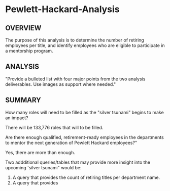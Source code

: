 # Pewlett-Hackard-Analysis

## OVERVIEW

The purpose of this analysis is to determine the number of retiring employees per title, and identify employees who are eligible to participate in a mentorship program.

## ANALYSIS

"Provide a bulleted list with four major points from the two analysis deliverables. Use images as support where needed."



## SUMMARY

How many roles will need to be filled as the "silver tsunami" begins to make an impact?

  There will be 133,776 roles that will to be filled.
  
  
Are there enough qualified, retirement-ready employees in the departments to mentor the next generation of Pewlett Hackard employees?"

  Yes, there are more than enough.
  
  
Two addditional queries/tables that may provide more insight into the upcoming 'silver tsunami" would be:
 
  1. A query that provides the count of retiring titles per department name.
  2. A query that provides 
